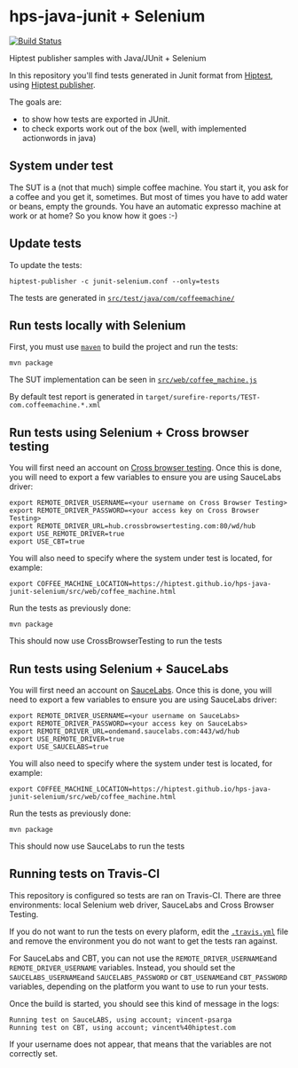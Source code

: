 # hps-java-junit + Selenium

 [![Build Status](https://travis-ci.org/hiptest/hps-java-junit-selenium.svg?branch=master)](https://travis-ci.org/hiptest/hps-java-junit-selenium)

Hiptest publisher samples with Java/JUnit + Selenium

In this repository you'll find tests generated in Junit format from [Hiptest](https://hiptest.net), using [Hiptest publisher](https://github.com/hiptest/hiptest-publisher).

The goals are:

 * to show how tests are exported in JUnit.
 * to check exports work out of the box (well, with implemented actionwords in java)

System under test
------------------

The SUT is a (not that much) simple coffee machine. You start it, you ask for a coffee and you get it, sometimes. But most of times you have to add water or beans, empty the grounds. You have an automatic expresso machine at work or at home? So you know how it goes :-)

Update tests
-------------

To update the tests:

    hiptest-publisher -c junit-selenium.conf --only=tests

The tests are generated in [``src/test/java/com/coffeemachine/``](https://github.com/hiptest/hps-java-junit-selenium/tree/master/src/test/java/com/coffeemachine)

Run tests locally with Selenium
-------------------------------

First, you must use [``maven``](http://maven.apache.org/) to build the project and run the tests:

    mvn package

The SUT implementation can be seen in [``src/web/coffee_machine.js``](https://github.com/hiptest/hps-java-junit-selenium/blob/master/java/src/web/coffee_machine.js)

By default test report is generated in ```target/surefire-reports/TEST-com.coffeemachine.*.xml```

Run tests using Selenium + Cross browser testing
------------------------------------------------

You will first need an account on [Cross browser testing](https://crossbrowsertesting.com). Once this is done, you will need to export a few variables to ensure you are using SauceLabs driver:

```shell
export REMOTE_DRIVER_USERNAME=<your username on Cross Browser Testing>
export REMOTE_DRIVER_PASSWORD=<your access key on Cross Browser Testing>
export REMOTE_DRIVER_URL=hub.crossbrowsertesting.com:80/wd/hub
export USE_REMOTE_DRIVER=true
export USE_CBT=true
```


You will also need to specify where the system under test is located, for example:

```shell
export COFFEE_MACHINE_LOCATION=https://hiptest.github.io/hps-java-junit-selenium/src/web/coffee_machine.html
```

Run the tests as previously done:

    mvn package

This should now use CrossBrowserTesting to run the tests

Run tests using Selenium + SauceLabs
------------------------------------

You will first need an account on [SauceLabs](https://saucelabs.com). Once this is done, you will need to export a few variables to ensure you are using SauceLabs driver:

```shell
export REMOTE_DRIVER_USERNAME=<your username on SauceLabs>
export REMOTE_DRIVER_PASSWORD=<your access key on SauceLabs>
export REMOTE_DRIVER_URL=ondemand.saucelabs.com:443/wd/hub
export USE_REMOTE_DRIVER=true
export USE_SAUCELABS=true
```


You will also need to specify where the system under test is located, for example:

```shell
export COFFEE_MACHINE_LOCATION=https://hiptest.github.io/hps-java-junit-selenium/src/web/coffee_machine.html
```

Run the tests as previously done:

    mvn package

This should now use SauceLabs to run the tests

Running tests on Travis-CI
--------------------------

This repository is configured so tests are ran on Travis-CI. There are three environments: local Selenium web driver, SauceLabs and Cross Browser Testing.

If you do not want to run the tests on every plaform, edit the [``.travis.yml``](https://github.com/hiptest/hps-java-junit-selenium/blob/master/.travis.yml) file and remove the environment you do not want to get the tests ran against.

For SauceLabs and CBT, you can not use the ``REMOTE_DRIVER_USERNAME``and ``REMOTE_DRIVER_USERNAME`` variables. Instead, you should set the ``SAUCELABS_USERNAME``and ``SAUCELABS_PASSWORD`` or ``CBT_USENAME``and ``CBT_PASSWORD`` variables, depending on the platform you want to use to run your tests.

Once the build is started, you should see this kind of message in the logs:

    Running test on SauceLABS, using account; vincent-psarga
    Running test on CBT, using account; vincent%40hiptest.com

If your username does not appear, that means that the variables are not correctly set.

